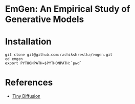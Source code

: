 # EmGen: An Empirical Study of Generative Models

# Installation
```
git clone git@github.com:rashikshrestha/emgen.git
cd emgen
export PYTHONPATH=$PYTHONPATH:`pwd`
```

# References
- [Tiny Diffusion](https://github.com/tanelp/tiny-diffusion)